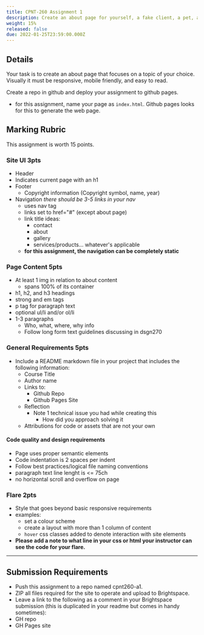 ```yaml
---
title: CPNT-260 Assignment 1
description: Create an about page for yourself, a fake client, a pet, a character from a movie.
weight: 15%
released: false
due: 2022-01-25T23:59:00.000Z
---
```


## Details

Your task is to create an about page that focuses on a topic of your choice. Visually it must be responsive, mobile friendly, and easy to read.

Create a repo in github and deploy your assignment to github pages.

- for this assignment, name your page as `index.html`. Github pages looks for this to generate the web page.

## Marking Rubric

This assignment is worth 15 points.

### Site UI **3pts**

- Header
- Indicates current page with an h1
- Footer
  - Copyright information (Copyright symbol, name, year)
- Navigation
  _there should be 3-5 links in your nav_
  - uses nav tag
  - links set to href="#" (except about page)
  - link title ideas:
    - contact
    - about
    - gallery
    - services/products... whatever's applicable
  - **for this assignment, the navigation can be completely static**

### Page Content **5pts**

- At least 1 img in relation to about content
  - spans 100% of its container
- h1, h2, and h3 headings
- strong and em tags
- p tag for paragraph text
- optional ul/li and/or ol/li
- 1-3 paragraphs
  - Who, what, where, why info
  - Follow long form text guidelines discussing in dsgn270

### General Requirements **5pts**

- Include a README markdown file in your project that includes the following information:
  - Course Title
  - Author name
  - Links to:
    - Github Repo
    - Github Pages Site
  - Reflection
    - Note 1 technical issue you had while creating this
      - How did you approach solving it
  - Attributions for code or assets that are not your own

#### Code quality and design requirements

- Page uses proper semantic elements
- Code indentation is 2 spaces per indent
- Follow best practices/logical file naming conventions
- paragraph text line lenght is <= 75ch
- no horizontal scroll and overflow on page

### Flare **2pts**

- Style that goes beyond basic responsive requirements
- examples:
  - set a colour scheme
  - create a layout with more than 1 column of content
  - `hover` css classes added to denote interaction with site elements
- **Please add a note to what line in your css or html your instructor can see the code for your flare.**

---

## Submission Requirements

- Push this assignment to a repo named cpnt260-a1.
- ZIP all files required for the site to operate and upload to Brightspace.
- Leave a link to the following as a comment in your Brightspace submission (this is duplicated in your readme but comes in handy sometimes):
- GH repo
- GH Pages site
